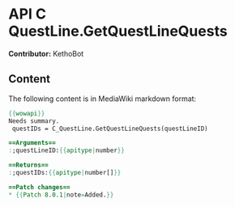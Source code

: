 # API C QuestLine.GetQuestLineQuests

**Contributor:** KethoBot

## Content

The following content is in MediaWiki markdown format:

```mediawiki
{{wowapi}}
Needs summary.
 questIDs = C_QuestLine.GetQuestLineQuests(questLineID)

==Arguments==
:;questLineID:{{apitype|number}}

==Returns==
:;questIDs:{{apitype|number[]}}

==Patch changes==
* {{Patch 8.0.1|note=Added.}}
```